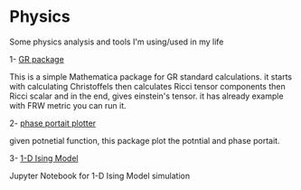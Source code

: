 # Physics
Some physics analysis and tools I'm using/used in my life

1-  [GR package](https://github.com/MohamedElashri/Physics/blob/master/GR.nb)

This is a simple Mathematica package for GR standard calculations. it starts with calculating Christoffels then calculates Ricci tensor components then Ricci scalar and in the end, gives einstein's tensor. 
it has already example with FRW metric you can run it.

2-  [phase portait plotter](https://github.com/MohamedElashri/Physics/blob/master/phase%20portait.m)

given potnetial function, this package plot the potntial and phase portait. 

3-  [1-D Ising Model](https://github.com/MohamedElashri/Physics/blob/master/Ising%20model.ipynb)

Jupyter Notebook for 1-D Ising Model simulation

